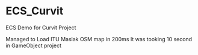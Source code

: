 # ECS_Curvit
ECS Demo for Curvit Project

Managed to Load ITU Maslak OSM map in 200ms
It was tooking 10 second in GameObject project